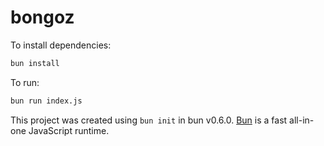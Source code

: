 # bongoz

To install dependencies:

```bash
bun install
```

To run:

```bash
bun run index.js
```

This project was created using `bun init` in bun v0.6.0. [Bun](https://bun.sh) is a fast all-in-one JavaScript runtime.
